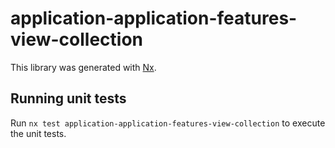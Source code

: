 # application-application-features-view-collection

This library was generated with [Nx](https://nx.dev).

## Running unit tests

Run `nx test application-application-features-view-collection` to execute the unit tests.
